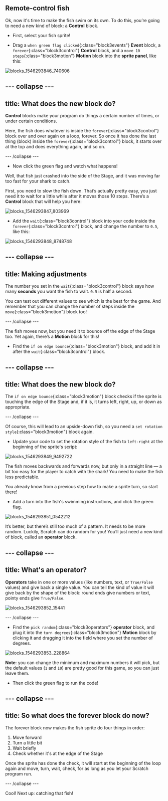 ## Remote-control fish

Ok, now it's time to make the fish swim on its own. To do this, you’re going to need a new kind of block: a **Control** block. 

+ First, select your fish sprite!

+ Drag a `when green flag clicked`{:class="block3events"} **Event** block, a `forever`{:class="block3control"} **Control** block, and a `move 10 steps`{:class="block3motion"} **Motion** block into the **sprite panel**, like this: 

![blocks_1546293846_740606](images/blocks_1546293846_740606.png)

--- collapse ---
---
title: What does the new block do?
---

**Control** blocks make your program do things a certain number of times, or under certain conditions.

Here, the fish does whatever is inside the `forever`{:class="block3control"} block over and over again on a loop, forever. So once it has done the last thing (block) inside the `forever`{:class="block3control"} block, it starts over at the top and does everything again, and so on. 

--- /collapse ---

+ Now click the green flag and watch what happens!

Well, that fish just crashed into the side of the Stage, and it was moving far too fast for your shark to catch. 

First, you need to slow the fish down. That’s actually pretty easy, you just need it to wait for a little while after it moves those 10 steps. There’s a **Control** block that will help you here: 

![blocks_1546293847_803969](images/blocks_1546293847_803969.png)

+ Add the `wait`{:class="block3control"} block into your code inside the `forever`{:class="block3control"} block, and change the number to `0.5`, like this:


![blocks_1546293848_8748748](images/blocks_1546293848_8748748.png)


--- collapse ---
---
title: Making adjustments
---

The number you set in the `wait`{:class="block3control"} block says how many **seconds** you want the fish to wait. `0.5` is half a second. 

You can test out different values to see which is the best for the game. And remember that you can change the number of steps inside the `move`{:class="block3motion"} block too! 

--- /collapse ---

The fish moves now, but you need it to bounce off the edge of the Stage too. Yet again, there’s a **Motion** block for this! 

+ Find the `if on edge bounce`{:class="block3motion"} block, and add it in after the `wait`{:class="block3control"} block.

--- collapse ---
---
title: What does the new block do?
---

The `if on edge bounce`{:class="block3motion"} block checks if the sprite is touching the edge of the Stage and, if it is, it turns left, right, up, or down as appropriate. 

--- /collapse ---

Of course, this will lead to an upside-down fish, so you need a `set rotation style`{:class="block3motion"} block again. 

+ Update your code to set the rotation style of the fish to `left-right` at the beginning of the sprite's script:

![blocks_1546293849_9492722](images/blocks_1546293849_9492722.png)

The fish moves backwards and forwards now, but only in a straight line — a bit too easy for the player to catch with the shark! You need to make the fish less predictable.

You already know from a previous step how to make a sprite turn, so start there! 

+ Add a turn into the fish's swimming instructions, and click the green flag. 

![blocks_1546293851_0542212](images/blocks_1546293851_0542212.png)

It’s better, but there’s still too much of a pattern. It needs to be more random. Luckily, Scratch can do random for you! You’ll just need a new kind of block, called an **operator** block.

--- collapse ---
---
title: What's an operator?
---

**Operators** take in one or more values (like numbers, text, or `True/False` values) and give back a single value. You can tell the kind of value it will give back by the shape of the block: round ends give numbers or text, pointy ends give `True/False`. 

![blocks_1546293852_15441](images/blocks_1546293852_15441.png)

--- /collapse ---

+ Find the `pick random`{:class="block3operators"} **operator** block, and plug it into the `turn degrees`{:class="block3motion"} **Motion** block by clicking it and dragging it into the field where you set the number of degrees. 

![blocks_1546293853_228864](images/blocks_1546293853_228864.png)

**Note**: you can change the minimum and maximum numbers it will pick, but the default values (`1` and `10`) are pretty good for this game, so you can just leave them.

+ Then click the green flag to run the code!

--- collapse ---
---
title: So what does the forever block do now?
---

The forever block now makes the fish sprite do four things in order:
1. Move forward
1. Turn a little bit
1. Wait briefly
1. Check whether it's at the edge of the Stage

Once the sprite has done the check, it will start at the beginning of the loop again and move, turn, wait, check, for as long as you let your Scratch program run.
 
 --- /collapse ---
 
Cool! Next up: catching that fish!

